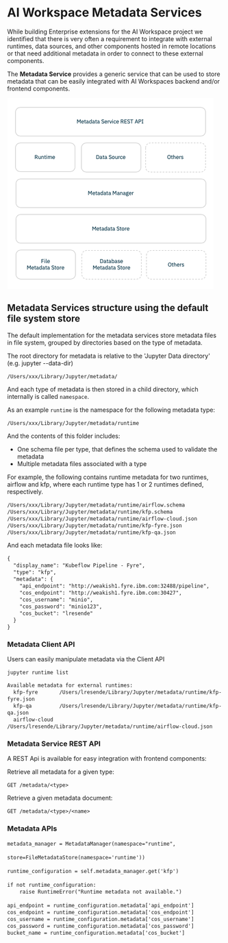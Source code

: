 <!--
{% comment %}
Copyright 2018-2019 IBM Corporation

Licensed under the Apache License, Version 2.0 (the "License");
you may not use this file except in compliance with the License.
You may obtain a copy of the License at

http://www.apache.org/licenses/LICENSE-2.0

Unless required by applicable law or agreed to in writing, software
distributed under the License is distributed on an "AS IS" BASIS,
WITHOUT WARRANTIES OR CONDITIONS OF ANY KIND, either express or implied.
See the License for the specific language governing permissions and
limitations under the License.
{% endcomment %}
-->

# AI Workspace Metadata Services

While building Enterprise extensions for the AI Workspace project we identified that there
is very often a requirement to integrate with external runtimes, data sources, and other 
components hosted in remote locations or that need additional metadata in order to connect
to these external components. 

The **Metadata Service** provides a generic service that can be used to store metadata
that can be easily integrated with AI Workspaces backend and/or frontend components. 

![Metadata Services](../source/images/metadata-components.png)

## Metadata Services structure using the default file system store

The default implementation for the metadata services store metadata files in file system, grouped
by directories based on the type of metadata. 

The root directory for metadata is relative to the 'Jupyter Data directory' (e.g. jupyter --data-dir)

```
/Users/xxx/Library/Jupyter/metadata/
```

And each type of metadata is then stored in a child directory, which internally is
called `namespace`. 

As an example `runtime` is the namespace for the following metadata type:

```
/Users/xxx/Library/Jupyter/metadata/runtime
```

And the contents of this folder includes:

* One schema file per type, that defines the schema used to validate the metadata
* Multiple metadata files associated with a type

For example, the following contains runtime metadata for two runtimes, airflow and kfp, 
where each runtime type has 1 or 2 runtimes defined, respectively.

```
/Users/xxx/Library/Jupyter/metadata/runtime/airflow.schema
/Users/xxx/Library/Jupyter/metadata/runtime/kfp.schema
/Users/xxx/Library/Jupyter/metadata/runtime/airflow-cloud.json
/Users/xxx/Library/Jupyter/metadata/runtime/kfp-fyre.json
/Users/xxx/Library/Jupyter/metadata/runtime/kfp-qa.json
```

And each metadata file looks like:

```
{
  "display_name": "Kubeflow Pipeline - Fyre",
  "type": "kfp",
  "metadata": {
    "api_endpoint": "http://weakish1.fyre.ibm.com:32488/pipeline",
    "cos_endpoint": "http://weakish1.fyre.ibm.com:30427",
    "cos_username": "minio",
    "cos_password": "minio123",
    "cos_bucket": "lresende"
  }
}
```


### Metadata Client API

Users can easily manipulate metadata via the Client API

```
jupyter runtime list
```

```
Available metadata for external runtimes:
  kfp-fyre       /Users/lresende/Library/Jupyter/metadata/runtime/kfp-fyre.json
  kfp-qa         /Users/lresende/Library/Jupyter/metadata/runtime/kfp-qa.json
  airflow-cloud  /Users/lresende/Library/Jupyter/metadata/runtime/airflow-cloud.json
```

### Metadata Service REST API

A REST Api is available for easy integration with frontend components:

Retrieve all metadata for a given type:

```
GET /metadata/<type>
```

Retrieve a given metadata document:

```
GET /metadata/<type>/<name>
```


### Metadata APIs

```
metadata_manager = MetadataManager(namespace="runtime",
                                   store=FileMetadataStore(namespace='runtime'))

runtime_configuration = self.metadata_manager.get('kfp')

if not runtime_configuration:
    raise RuntimeError("Runtime metadata not available.")

api_endpoint = runtime_configuration.metadata['api_endpoint']
cos_endpoint = runtime_configuration.metadata['cos_endpoint']
cos_username = runtime_configuration.metadata['cos_username']
cos_password = runtime_configuration.metadata['cos_password']
bucket_name = runtime_configuration.metadata['cos_bucket']

```



